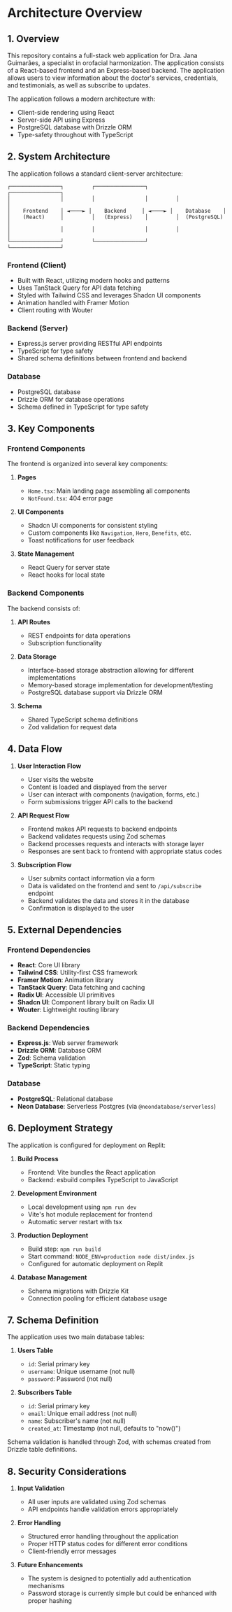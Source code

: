 # Architecture Overview

## 1. Overview

This repository contains a full-stack web application for Dra. Jana Guimarães, a specialist in orofacial harmonization. The application consists of a React-based frontend and an Express-based backend. The application allows users to view information about the doctor's services, credentials, and testimonials, as well as subscribe to updates.

The application follows a modern architecture with:
- Client-side rendering using React
- Server-side API using Express
- PostgreSQL database with Drizzle ORM
- Type-safety throughout with TypeScript

## 2. System Architecture

The application follows a standard client-server architecture:

```
┌────────────────┐         ┌────────────────┐         ┌────────────────┐
│                │         │                │         │                │
│    Frontend    │ ◄────► │    Backend     │ ◄────► │    Database    │
│    (React)     │         │   (Express)    │         │  (PostgreSQL)  │
│                │         │                │         │                │
└────────────────┘         └────────────────┘         └────────────────┘
```

### Frontend (Client)
- Built with React, utilizing modern hooks and patterns
- Uses TanStack Query for API data fetching
- Styled with Tailwind CSS and leverages Shadcn UI components
- Animation handled with Framer Motion
- Client routing with Wouter

### Backend (Server)
- Express.js server providing RESTful API endpoints
- TypeScript for type safety
- Shared schema definitions between frontend and backend

### Database
- PostgreSQL database
- Drizzle ORM for database operations
- Schema defined in TypeScript for type safety

## 3. Key Components

### Frontend Components

The frontend is organized into several key components:

1. **Pages**
   - `Home.tsx`: Main landing page assembling all components
   - `NotFound.tsx`: 404 error page

2. **UI Components**
   - Shadcn UI components for consistent styling
   - Custom components like `Navigation`, `Hero`, `Benefits`, etc.
   - Toast notifications for user feedback

3. **State Management**
   - React Query for server state
   - React hooks for local state

### Backend Components

The backend consists of:

1. **API Routes**
   - REST endpoints for data operations
   - Subscription functionality

2. **Data Storage**
   - Interface-based storage abstraction allowing for different implementations
   - Memory-based storage implementation for development/testing
   - PostgreSQL database support via Drizzle ORM

3. **Schema**
   - Shared TypeScript schema definitions
   - Zod validation for request data

## 4. Data Flow

1. **User Interaction Flow**
   - User visits the website
   - Content is loaded and displayed from the server
   - User can interact with components (navigation, forms, etc.)
   - Form submissions trigger API calls to the backend

2. **API Request Flow**
   - Frontend makes API requests to backend endpoints
   - Backend validates requests using Zod schemas
   - Backend processes requests and interacts with storage layer
   - Responses are sent back to frontend with appropriate status codes

3. **Subscription Flow**
   - User submits contact information via a form
   - Data is validated on the frontend and sent to `/api/subscribe` endpoint
   - Backend validates the data and stores it in the database
   - Confirmation is displayed to the user

## 5. External Dependencies

### Frontend Dependencies
- **React**: Core UI library
- **Tailwind CSS**: Utility-first CSS framework
- **Framer Motion**: Animation library
- **TanStack Query**: Data fetching and caching
- **Radix UI**: Accessible UI primitives
- **Shadcn UI**: Component library built on Radix UI
- **Wouter**: Lightweight routing library

### Backend Dependencies
- **Express.js**: Web server framework
- **Drizzle ORM**: Database ORM
- **Zod**: Schema validation
- **TypeScript**: Static typing

### Database
- **PostgreSQL**: Relational database
- **Neon Database**: Serverless Postgres (via `@neondatabase/serverless`)

## 6. Deployment Strategy

The application is configured for deployment on Replit:

1. **Build Process**
   - Frontend: Vite bundles the React application
   - Backend: esbuild compiles TypeScript to JavaScript

2. **Development Environment**
   - Local development using `npm run dev`
   - Vite's hot module replacement for frontend
   - Automatic server restart with tsx

3. **Production Deployment**
   - Build step: `npm run build`
   - Start command: `NODE_ENV=production node dist/index.js`
   - Configured for automatic deployment on Replit

4. **Database Management**
   - Schema migrations with Drizzle Kit
   - Connection pooling for efficient database usage

## 7. Schema Definition

The application uses two main database tables:

1. **Users Table**
   - `id`: Serial primary key
   - `username`: Unique username (not null)
   - `password`: Password (not null)

2. **Subscribers Table**
   - `id`: Serial primary key
   - `email`: Unique email address (not null)
   - `name`: Subscriber's name (not null)
   - `created_at`: Timestamp (not null, defaults to "now()")

Schema validation is handled through Zod, with schemas created from Drizzle table definitions.

## 8. Security Considerations

1. **Input Validation**
   - All user inputs are validated using Zod schemas
   - API endpoints handle validation errors appropriately

2. **Error Handling**
   - Structured error handling throughout the application
   - Proper HTTP status codes for different error conditions
   - Client-friendly error messages

3. **Future Enhancements**
   - The system is designed to potentially add authentication mechanisms
   - Password storage is currently simple but could be enhanced with proper hashing
